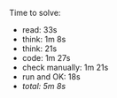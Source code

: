 Time to solve:

- read: 33s
- think: 1m 8s
- think: 21s
- code: 1m 27s
- check manually: 1m 21s
- run and OK: 18s
- _total: 5m 8s_

